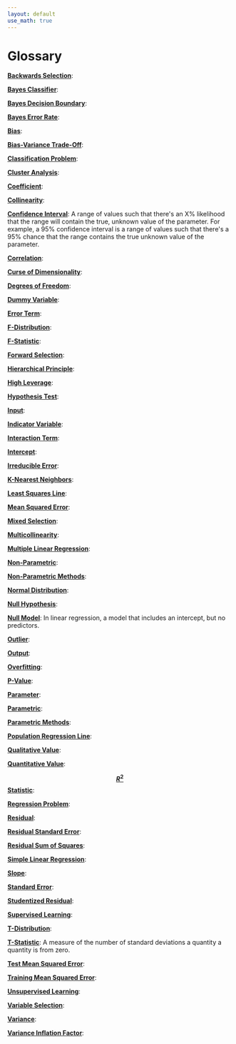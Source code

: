 ```yaml
---
layout: default
use_math: true
---
```


# Glossary

<a id="backwards-selection"></a>
**[Backwards Selection][#backwards-selection]**:

<a id="bayes-classifier"></a>
**[Bayes Classifier][#bayes-classifier]**:

<a id="bayes-decision-boundary"></a>
**[Bayes Decision Boundary][#bayes-decision-boundary]**:

<a id="bayes-error-rate"></a>
**[Bayes Error Rate][#bayes-error-rate]**:

<a id="bias"></a>
**[Bias][#bias]**:

<a id="bias-variance-trade-off"></a>
**[Bias-Variance Trade-Off][#bias-variance-trade-off]**:

<a id="classification-problem"></a>
**[Classification Problem][#classification-problem]**:

<a id="cluster-analysis"></a>
**[Cluster Analysis][#cluster-analysis]**:

<a id="coefficient"></a>
**[Coefficient][#coefficient]**:

<a id="collinearity"></a>
**[Collinearity][#collinearity]**:

<a id="confidence-interval"></a>
**[Confidence Interval][#confidence-interval]**: A range of values such that
there's an X% likelihood that the range will contain the true, unknown value of
the parameter. For example, a 95% confidence interval is a range of values such
that there's a 95% chance that the range contains the true unknown value of the
parameter.

<a id="correlation"></a>
**[Correlation][#correlation]**:

<a id="curse-of-dimensionality"></a>
**[Curse of Dimensionality][#curse-of-dimensionality]**:

<a id="degrees-of-freedom"></a>
**[Degrees of Freedom][#degrees-of-freedom]**:

<a id="dummy-variable"></a>
**[Dummy Variable][#dummy-variable]**:

<a id="error-term"></a>
**[Error Term][#error-term]**:

<a id="f-distribution"></a>
**[F-Distribution][#f-distribution]**:

<a id="f-statistic"></a>
**[F-Statistic][#f-statistic]**:

<a id="forward-selection"></a>
**[Forward Selection][#forward-selection]**:

<a id="hierarchical-principle"></a>
**[Hierarchical Principle][#hierarchical-principle]**:

<a id="high-leverage"></a>
**[High Leverage][#high-leverage]**:

<a id="hypothesis-test"></a>
**[Hypothesis Test][#hypothesis-test]**:

<a id="input"></a>
**[Input][#input]**:

<a id="indicator-variable"></a>
**[Indicator Variable][#indicator-variable]**:

<a id="interaction-term"></a>
**[Interaction Term][#interaction-term]**:

<a id="intercept"></a>
**[Intercept][#intercept]**:

<a id="irreducible-error"></a>
**[Irreducible Error][#irreducible-error]**:

<a id="k-nearest-neighbors"></a>
**[K-Nearest Neighbors][#k-nearest-neighbors]**:

<a id="least-squares-line"></a>
**[Least Squares Line][#least-squares-line]**:

<a id="mean-square-error"></a>
**[Mean Squared Error][#mean-squared-error]**:

<a id="mixed-selection"></a>
**[Mixed Selection][#mixed-selection]**:

<a id="multicollinearity"></a>
**[Multicollinearity][#multicollinearity]**:

<a id="multiple-linear-regression"></a>
**[Multiple Linear Regression][#multiple-linear-regression]**:

<a id="non-parametric"></a>
**[Non-Parametric][#non-parametric]**:

<a id="non-parametric-methods"></a>
**[Non-Parametric Methods][#non-parametric-methods]**:

<a id="normal-distribution"></a>
**[Normal Distribution][#normal-distribution]**:

<a id="null-hypothesis"></a>
**[Null Hypothesis][#null-hypothesis]**:

<a id="null-model"></a>
**[Null Model][#null-model]**: In linear regression, a model that includes an
intercept, but no predictors.

<a id="outlier"></a>
**[Outlier][#outlier]**:

<a id="output"></a>
**[Output][#output]**:

<a id="overfitting"></a>
**[Overfitting][#overfitting]**:

<a id="p-value"></a>
**[P-Value][#p-value]**:

<a id="parameter"></a>
**[Parameter][#parameter]**:

<a id="parametric"></a>
**[Parametric][#parametric]**:

<a id="parametric-methods"></a>
**[Parametric Methods][#parametric-methods]**:

<a id="population-regression-line"></a>
**[Population Regression Line][#population-regression-line]**:

<a id="qualitative-value"></a>
**[Qualitative Value][#qualitative-value]**:

<a id="quantitative-value"></a>
**[Quantitative Value][#quantitative-value]**:

<a id="r-squared-statistic"></a>
**[$$ R^{2} $$ Statistic][#r-squared-statistic]**:

<a id="regression-problem"></a>
**[Regression Problem][#regression-problem]**:

<a id="residual"></a>
**[Residual][#residual]**:

<a id="residual-standard-error"></a>
**[Residual Standard Error][#residual-standard-error]**:

<a id="residual-sum-of-squares"></a>
**[Residual Sum of Squares][#residual-sum-of-squares]**:

<a id="simple-linear-regression"></a>
**[Simple Linear Regression][#simple-linear-regression]**:

<a id="slope"></a>
**[Slope][#slope]**:

<a id="standard-error"></a>
**[Standard Error][#standard-error]**:

<a id="studentized-residual"></a>
**[Studentized Residual][#studentized-residual]**:

<a id="supervised-learning"></a>
**[Supervised Learning][#supervised-learning]**:

<a id="t-distribution"></a>
**[T-Distribution][#t-distribution]**:

<a id="t-statistic"></a>
**[T-Statistic][#t-statistic]**: A measure of the number of standard deviations
a quantity a quantity is from zero.

<a id="test-mean-squared-error"></a>
**[Test Mean Squared Error][#test-mean-squared-error]**:

<a id="training-mean-squared-error"></a>
**[Training Mean Squared Error][#training-mean-squared-error]**:

<a id="unsupervised-learning"></a>
**[Unsupervised Learning][#unsupervised-learning]**:

<a id="variable-selection"></a>
**[Variable Selection][#variable-selection]**:

<a id="variance"></a>
**[Variance][#variance]**:

<a id="variance-inflation-factor"></a>
**[Variance Inflation Factor][#variance-inflation-factor]**:

[#backwards-selection]: #backwards-selection "Backwards Selection"
[#bayes-classifier]: #bayes-classifier "Bayes Classifier"
[#bayes-decision-boundary]: #bayes-decision-boundary "Bayes Decision Boundary"
[#bayes-error-rate]: #bayes-error-rate "Bayes Error Rate"
[#bias]: #bias "Bias"
[#bias-variance-trade-off]: #bias-variance-trade-off "Bias-Variance Trade-Off"
[#classification-problem]: #classification-problem "Classification Problem"
[#cluster-analysis]: #cluster-analysis "Cluster Analysis"
[#coefficient]: #coefficient "Coefficient"
[#collinearity]: #collinearity "Collinearity"
[#confidence-interval]: #confidence-interval "Confidence Interval"
[#correlation]: #correlation "Correlation"
[#curse-of-dimensionality]: #curse-of-dimensionality "Curse of Dimensionality"
[#degrees-of-freedom]: #degrees-of-freedom "Degrees of Freedom"
[#dummy-variable]: #dummy-variable "Dummy Variable"
[#error-term]: #error-term "Error Term"
[#f-distribution]: #f-distribution "F-Distribution"
[#f-statistic]: #f-statistic "F-Statistic"
[#forward-selection]: #forward-selection "Forward Selection"
[#hierarchical-principle]: #hierarchical-principle "Hierarchical Principle"
[#high-leverage]: #high-leverage "High Leverage"
[#hypothesis-test]: #hypothesis-test "Hypothesis Test"
[#input]: #input "Input"
[#indicator-variable]: #indicator-variable "Indicator Variable"
[#interaction-term]: #interaction-term "Interaction Term"
[#intercept]: #intercept "Intercept"
[#irreducible-error]: #irreducible-error "Irreducible Error"
[#k-nearest-neighbors]: #k-nearest-neighbors "K-Nearest Neighbors"
[#least-squares-line]: #least-squares-line "Least Squares Line"
[#mean-squared-error]: #mean-squared-error "Mean Squared Error"
[#mixed-selection]: #mixed-selection "Mixed Selection"
[#multicollinearity]: #multicollinearity "Multicollinearity"
[#multiple-linear-regression]: #multiple-linear-regression "Multiple Linear Regression"
[#normal-distribution]: #normal-distribution "Normal Distribution"
[#non-parametric]: #non-parametric "Non-Parametric"
[#non-parametric-methods]: #non-parametric-methods "Non-Parametric Methods"
[#null-hypothesis]: #null-hypothesis "Null Hypothesis"
[#null-model]: #null-model "Null Model"
[#output]: #output "Output"
[#outlier]: #outlier "Outlier"
[#overfitting]: #overfitting "Overfitting"
[#p-value]: #p-value "P-Value"
[#parameter]: #parameter "Parameter"
[#parametric]: #parametric "Parametric"
[#parametric-methods]: #parametric-methods "Parametric Methods"
[#population-regression-line]: #population-regression-line "Population Regression Line"
[#qualitative-value]: #qualitative-value "Qualitative Value"
[#quantitative-value]: #quantitative-value "Quantitative Value"
[#r-squared-statistic]: #r-squared-statistic "R Squared Statistic"
[#regression-problem]: #regression-problem "Regression Problem"
[#residual]: #residual "Residual"
[#residual-standard-error]: #residual-standard-error "Residual Standard Error"
[#residual-sum-of-squares]: #residual-sum-of-squares "Residual Sum of Squares"
[#simple-linear-regression]: #simple-linear-regression "Simple Linear Regression"
[#slope]: #slope "Slope"
[#standard-error]: #standard-error "Standard Error"
[#studentized-residual]: #studentized-residual "Studentized Residual"
[#supervised-learning]: #supervised-learning "Supervised Learning"
[#test-mean-squared-error]: #test-mean-squared-error "Test Mean Squared Error"
[#training-mean-squared-error]: #training-mean-squared-error "Training Mean Squared Error"
[#t-distribution]: #t-distribution "T-Distribution"
[#t-statistic]: #t-statistic "T-Statistic"
[#unsupervised-learning]: #unsupervised-learning "Unsupervised Learning"
[#variable-selection]: #variable-selection "Variable Selection"
[#variance]: #variance "Variance"
[#variance-inflation-factor]: #variance-inflation-factor "Variance Inflation Factor"
